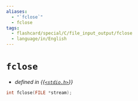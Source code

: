 ```yaml
---
aliases:
  - "`fclose`"
  - fclose
tags:
  - flashcard/special/C/file_input_output/fclose
  - language/in/English
---
```


# `fclose`

- _defined in {{[`<stdio.h>`](../../../general/C%20file%20input_output.md)}}_

```C
int fclose(FILE *stream);
```
